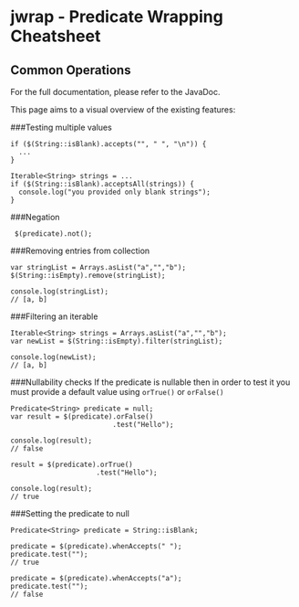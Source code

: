 # jwrap - Predicate Wrapping Cheatsheet

## Common Operations
For the full documentation, please refer to the JavaDoc.

This page aims to a visual overview of the existing features:

###Testing multiple values
```
if ($(String::isBlank).accepts("", " ", "\n")) {
  ...
}

Iterable<String> strings = ...
if ($(String::isBlank).acceptsAll(strings)) {
  console.log("you provided only blank strings");
}
```

###Negation
```
 $(predicate).not();
```

###Removing entries from collection
```
var stringList = Arrays.asList("a","","b");
$(String::isEmpty).remove(stringList);

console.log(stringList);
// [a, b]
```

###Filtering an iterable
```
Iterable<String> strings = Arrays.asList("a","","b");
var newList = $(String::isEmpty).filter(stringList);

console.log(newList);
// [a, b]
```

###Nullability checks
If the predicate is nullable then in order to test it you must provide a default value using `orTrue()` or `orFalse()`
```
Predicate<String> predicate = null;
var result = $(predicate).orFalse()
                         .test("Hello");

console.log(result);
// false

result = $(predicate).orTrue()
                     .test("Hello");

console.log(result);
// true
```
###Setting the predicate to null
```
Predicate<String> predicate = String::isBlank;

predicate = $(predicate).whenAccepts(" ");
predicate.test("");
// true

predicate = $(predicate).whenAccepts("a");
predicate.test("");
// false
```